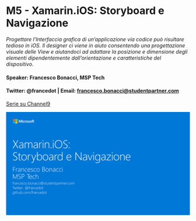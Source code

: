 # M5 - Xamarin.iOS: Storyboard e Navigazione

_Progettare l’Interfaccia grafica di un’applicazione via codice può risultare tedioso in iOS. Il designer ci viene in aiuto consentendo una progettazione visuale delle View e aiutandoci ad adattare la posizione e dimensione degli elementi dipendentemente dall’orientazione e caratteristiche del dispositivo._

#### Speaker: Francesco Bonacci, MSP Tech
#### Twitter: @francedot | Email: francesco.bonacci@studentpartner.com
[Serie su Channel9](https://channel9.msdn.com/Series/Xamarin-per-principianti/)

<img src="./M5.png" width="800">

